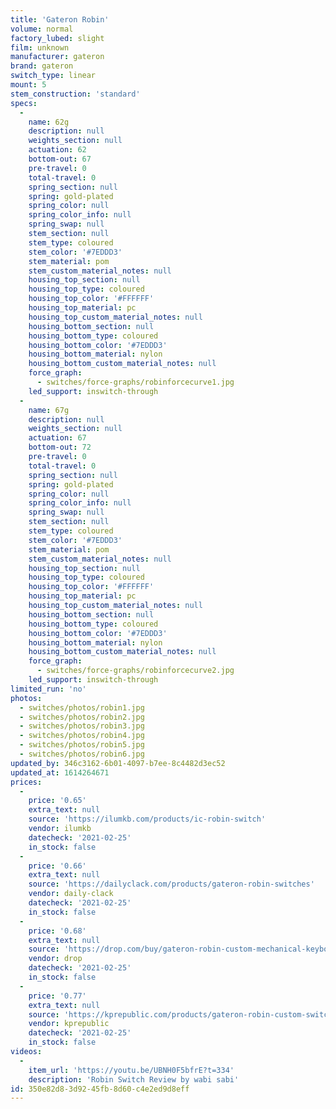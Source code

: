 ```yaml
---
title: 'Gateron Robin'
volume: normal
factory_lubed: slight
film: unknown
manufacturer: gateron
brand: gateron
switch_type: linear
mount: 5
stem_construction: 'standard'
specs:
  -
    name: 62g
    description: null
    weights_section: null
    actuation: 62
    bottom-out: 67
    pre-travel: 0
    total-travel: 0
    spring_section: null
    spring: gold-plated
    spring_color: null
    spring_color_info: null
    spring_swap: null
    stem_section: null
    stem_type: coloured
    stem_color: '#7EDDD3'
    stem_material: pom
    stem_custom_material_notes: null
    housing_top_section: null
    housing_top_type: coloured
    housing_top_color: '#FFFFFF'
    housing_top_material: pc
    housing_top_custom_material_notes: null
    housing_bottom_section: null
    housing_bottom_type: coloured
    housing_bottom_color: '#7EDDD3'
    housing_bottom_material: nylon
    housing_bottom_custom_material_notes: null
    force_graph:
      - switches/force-graphs/robinforcecurve1.jpg
    led_support: inswitch-through
  -
    name: 67g
    description: null
    weights_section: null
    actuation: 67
    bottom-out: 72
    pre-travel: 0
    total-travel: 0
    spring_section: null
    spring: gold-plated
    spring_color: null
    spring_color_info: null
    spring_swap: null
    stem_section: null
    stem_type: coloured
    stem_color: '#7EDDD3'
    stem_material: pom
    stem_custom_material_notes: null
    housing_top_section: null
    housing_top_type: coloured
    housing_top_color: '#FFFFFF'
    housing_top_material: pc
    housing_top_custom_material_notes: null
    housing_bottom_section: null
    housing_bottom_type: coloured
    housing_bottom_color: '#7EDDD3'
    housing_bottom_material: nylon
    housing_bottom_custom_material_notes: null
    force_graph:
      - switches/force-graphs/robinforcecurve2.jpg
    led_support: inswitch-through
limited_run: 'no'
photos:
  - switches/photos/robin1.jpg
  - switches/photos/robin2.jpg
  - switches/photos/robin3.jpg
  - switches/photos/robin4.jpg
  - switches/photos/robin5.jpg
  - switches/photos/robin6.jpg
updated_by: 346c3162-6b01-4097-b7ee-8c4482d3ec52
updated_at: 1614264671
prices:
  -
    price: '0.65'
    extra_text: null
    source: 'https://ilumkb.com/products/ic-robin-switch'
    vendor: ilumkb
    datecheck: '2021-02-25'
    in_stock: false
  -
    price: '0.66'
    extra_text: null
    source: 'https://dailyclack.com/products/gateron-robin-switches'
    vendor: daily-clack
    datecheck: '2021-02-25'
    in_stock: false
  -
    price: '0.68'
    extra_text: null
    source: 'https://drop.com/buy/gateron-robin-custom-mechanical-keyboard-switches#overview'
    vendor: drop
    datecheck: '2021-02-25'
    in_stock: false
  -
    price: '0.77'
    extra_text: null
    source: 'https://kprepublic.com/products/gateron-robin-custom-switch-5pin-rgb-linear-62g-67g-force-mx-clone-switch-50m?variant=35590150127779'
    vendor: kprepublic
    datecheck: '2021-02-25'
    in_stock: false
videos:
  -
    item_url: 'https://youtu.be/UBNH0F5bfrE?t=334'
    description: 'Robin Switch Review by wabi sabi'
id: 350e82d8-3d92-45fb-8d60-c4e2ed9d8eff
---
```

